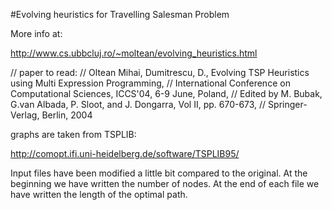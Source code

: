 #Evolving heuristics for Travelling Salesman Problem

More info at:

http://www.cs.ubbcluj.ro/~moltean/evolving_heuristics.html

//   paper to read:
//   Oltean Mihai, Dumitrescu, D., Evolving TSP Heuristics using Multi Expression Programming, 
//   International Conference on Computational Sciences, ICCS'04, 6-9 June, Poland, 
//   Edited by M. Bubak, G.van Albada, P. Sloot, and J. Dongarra, Vol II, pp. 670-673, 
//   Springer-Verlag, Berlin, 2004

graphs are taken from TSPLIB: 

http://comopt.ifi.uni-heidelberg.de/software/TSPLIB95/

Input files have been modified a little bit compared to the original.
At the beginning we have written the number of nodes.
At the end of each file we have written the length of the optimal path.
